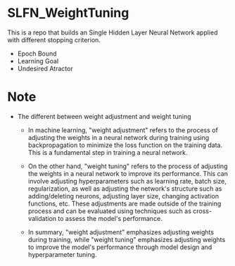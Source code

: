 # SLFN_WeightTuning
This is a repo that builds an Single Hidden Layer Neural Network applied with different stopping criterion.
* Epoch Bound
* Learning Goal
* Undesired Atractor

# Note
* The different between weight adjustment and weight tuning
  * In machine learning, "weight adjustment" refers to the process of adjusting the weights in a neural network during training using backpropagation to minimize the loss function on the training data. This is a fundamental step in training a neural network.
  
  * On the other hand, "weight tuning" refers to the process of adjusting the weights in a neural network to improve its performance. This can involve adjusting hyperparameters such as learning rate, batch size, regularization, as well as adjusting the network's structure such as adding/deleting neurons, adjusting layer size, changing activation functions, etc. These adjustments are made outside of the training process and can be evaluated using techniques such as cross-validation to assess the model's performance.
  
  * In summary, "weight adjustment" emphasizes adjusting weights during training, while "weight tuning" emphasizes adjusting weights to improve the model's performance through model design and hyperparameter tuning.